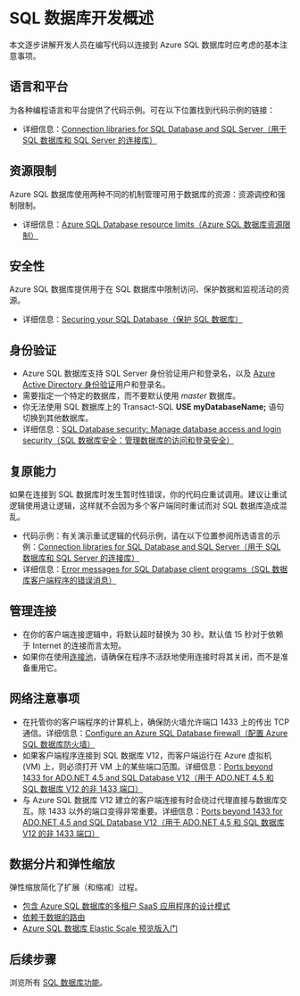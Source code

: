 <properties
	pageTitle="SQL 数据库开发概述 | Azure"
	description="了解可用于连接到 SQL 数据库的连接库和最佳实践。"
	services="sql-database"
	documentationCenter=""
	authors="annemill"
	manager="jhubbard"
	editor="genemi"/>


<tags
	ms.service="sql-database"
	ms.workload="data-management"
	ms.tgt_pltfrm="na"
	ms.devlang="na"
	ms.topic="article"
	ms.date="08/17/2016"
	wacn.date="10/17/2016"
	ms.author="annemill"/>  


# SQL 数据库开发概述
本文逐步讲解开发人员在编写代码以连接到 Azure SQL 数据库时应考虑的基本注意事项。

## 语言和平台
为各种编程语言和平台提供了代码示例。可在以下位置找到代码示例的链接：

* 详细信息：[Connection libraries for SQL Database and SQL Server（用于 SQL 数据库和 SQL Server 的连接库）](/documentation/articles/sql-database-libraries/)

## 资源限制
Azure SQL 数据库使用两种不同的机制管理可用于数据库的资源：资源调控和强制限制。

* 详细信息：[Azure SQL Database resource limits（Azure SQL 数据库资源限制）](/documentation/articles/sql-database-resource-limits/)

## 安全性
Azure SQL 数据库提供用于在 SQL 数据库中限制访问、保护数据和监视活动的资源。

* 详细信息：[Securing your SQL Database（保护 SQL 数据库）](/documentation/articles/sql-database-security/)

## 身份验证
* Azure SQL 数据库支持 SQL Server 身份验证用户和登录名，以及 [Azure Active Directory 身份验证](/documentation/articles/sql-database-aad-authentication/)用户和登录名。
* 需要指定一个特定的数据库，而不要默认使用 *master* 数据库。
* 你无法使用 SQL 数据库上的 Transact-SQL **USE myDatabaseName;** 语句切换到其他数据库。
* 详细信息：[SQL Database security: Manage database access and login security（SQL 数据库安全：管理数据库的访问和登录安全）](/documentation/articles/sql-database-manage-logins/)

## 复原能力
如果在连接到 SQL 数据库时发生暂时性错误，你的代码应重试调用。建议让重试逻辑使用退让逻辑，这样就不会因为多个客户端同时重试而对 SQL 数据库造成混乱。

* 代码示例：有关演示重试逻辑的代码示例，请在以下位置参阅所选语言的示例：[Connection libraries for SQL Database and SQL Server（用于 SQL 数据库和 SQL Server 的连接库）](/documentation/articles/sql-database-libraries/)
* 详细信息：[Error messages for SQL Database client programs（SQL 数据库客户端程序的错误消息）](/documentation/articles/sql-database-develop-error-messages/)

## 管理连接
* 在你的客户端连接逻辑中，将默认超时替换为 30 秒。默认值 15 秒对于依赖于 Internet 的连接而言太短。
* 如果你在使用[连接池](http://msdn.microsoft.com/zh-cn/library/8xx3tyca.aspx)，请确保在程序不活跃地使用连接时将其关闭，而不是准备重用它。

## 网络注意事项
* 在托管你的客户端程序的计算机上，确保防火墙允许端口 1433 上的传出 TCP 通信。详细信息：[Configure an Azure SQL Database firewall（配置 Azure SQL 数据库防火墙）](/documentation/articles/sql-database-configure-firewall-settings-powershell/)
* 如果客户端程序连接到 SQL 数据库 V12，而客户端运行在 Azure 虚拟机 (VM) 上，则必须打开 VM 上的某些端口范围。详细信息：[Ports beyond 1433 for ADO.NET 4.5 and SQL Database V12（用于 ADO.NET 4.5 和 SQL 数据库 V12 的非 1433 端口）](/documentation/articles/sql-database-develop-direct-route-ports-adonet-v12/)
* 与 Azure SQL 数据库 V12 建立的客户端连接有时会绕过代理直接与数据库交互。除 1433 以外的端口变得非常重要。详细信息：[Ports beyond 1433 for ADO.NET 4.5 and SQL Database V12（用于 ADO.NET 4.5 和 SQL 数据库 V12 的非 1433 端口）](/documentation/articles/sql-database-develop-direct-route-ports-adonet-v12/)

## 数据分片和弹性缩放
弹性缩放简化了扩展（和缩减）过程。

* [包含 Azure SQL 数据库的多租户 SaaS 应用程序的设计模式](/documentation/articles/sql-database-design-patterns-multi-tenancy-saas-applications/)
* [依赖于数据的路由](/documentation/articles/sql-database-elastic-scale-data-dependent-routing/)
* [Azure SQL 数据库 Elastic Scale 预览版入门](/documentation/articles/sql-database-elastic-scale-get-started/)

## 后续步骤

浏览所有 [SQL 数据库功能](/home/features/sql-database/)。

<!---HONumber=Mooncake_1010_2016-->
